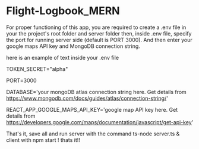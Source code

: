﻿# Flight-Logbook_MERN
For proper functioning of this app, you are required to create a .env file in your the project's root folder and server folder
then, inside .env file, specify the port for running server side (default is PORT 3000). And then enter your google maps API key and MongoDB connection string.


here is an example of text inside your .env file 




TOKEN_SECRET="alpha"

PORT=3000

DATABASE='your mongoDB atlas connection string here. Get details from https://www.mongodb.com/docs/guides/atlas/connection-string/'

REACT_APP_GOOGLE_MAPS_API_KEY='google map API key here. Get details from https://developers.google.com/maps/documentation/javascript/get-api-key'



That's it, save all and run server with the command ts-node server.ts 
& client with npm start ! thats it!!
